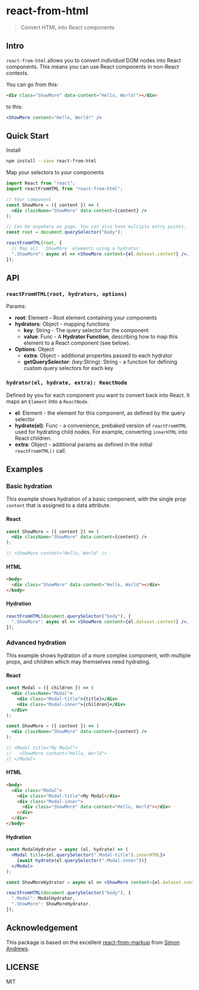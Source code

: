 # react-from-html

> Convert HTML into React components

## Intro

`react-from-html` allows you to convert _individual_ DOM nodes into React components. This means you can use React components in non-React contexts.

You can go from this:

```html
<div class="ShowMore" data-content="Hello, World!"></div>
```

to this:

```jsx
<ShowMore content="Hello, World!" />
```

## Quick Start

Install

```sh
npm install --save react-from-html
```

Map your selectors to your components

```jsx
import React from "react";
import reactFromHTML from "react-from-html";

// Your component
const ShowMore = ({ content }) => (
  <div className="ShowMore" data-content={content} />
);

// Can be anywhere on page. You can also have multiple entry points.
const root = document.querySelector("body");

reactFromHTML(root, {
  // Map all `.ShowMore` elements using a hydrator
  ".ShowMore": async el => <ShowMore content={el.dataset.content} />,
});
```

## API

### `reactFromHTML(root, hydrators, options)`

Params:

- **root**: Element - Root element containing your components
- **hydrators**: Object - mapping functions
  - **key**: String - The query selector for the component
  - **value**: Func - A **Hydrator Function**, describing how to map this element to a React component (see below).
- **Options**: Object
  - **extra**: Object - additional properties passed to each hydrator
  - **getQuerySelector**: (key:String): String - a function for defining custom query selectors for each key

### `hydrator(el, hydrate, extra): ReactNode`

Defined by you for each component you want to convert back into React. It maps an `Element` into a `ReactNode`.

- **el**: Element - the element for this component, as defined by the query selector
- **hydrate(el)**: Func - a convenience, prebaked version of `reactFromHTML` used for hydrating child nodes. For example, converting `innerHTML` into React children.
- **extra**: Object - additional params as defined in the initial `reactFromHTML()` call.

## Examples

### Basic hydration

This example shows hydration of a basic component, with the single prop `content` that is assigned to a data attribute.

#### React

```jsx
const ShowMore = ({ content }) => (
  <div className="ShowMore" data-content={content} />
);

// <ShowMore content="Hello, World" />
```

#### HTML

```html
<body>
  <div class="ShowMore" data-content="Hello, World"></div>
</body>
```

#### Hydration

```jsx
reactFromHTML(document.querySelector("body"), {
  ".ShowMore": async el => <ShowMore content={el.dataset.content} />,
});
```

### Advanced hydration

This example shows hydration of a more complex component, with multiple props, and children which may themselves need hydrating.

#### React

```jsx
const Modal = ({ children }) => (
  <div className="Modal">
    <div class="Modal-title">{title}</div>
    <div class="Modal-inner">{children}</div>
  </div>
);

const ShowMore = ({ content }) => (
  <div className="ShowMore" data-content={content} />
);

// <Modal title="My Modal">
//   <ShowMore content="Hello, World">
// </Modal>
```

#### HTML

```html
<body>
  <div class="Modal">
    <div class="Modal-title">My Modal</div>
    <div class="Modal-inner">
      <div class="ShowMore" data-content="Hello, World"></div>
    </div>
  </div>
</body>
```

#### Hydration

```jsx
const ModalHydrator = async (el, hydrate) => (
  <Modal title={el.querySelector(".Modal-title").innerHTML}>
    {await hydrate(el.querySelector(".Modal-inner"))}
  </Modal>
);

const ShowMoreHydrator = async el => <ShowMore content={el.dataset.content} />;

reactFromHTML(document.querySelector("body"), {
  ".Modal": ModalHydrator,
  ".ShowMore": ShowMoreHydrator,
});
```

## Acknowledgement

This package is based on the excellent [react-from-markup](https://github.com/simon360/react-from-markup) from [Simon Andrews](https://github.com/simon360).

## LICENSE

MIT
